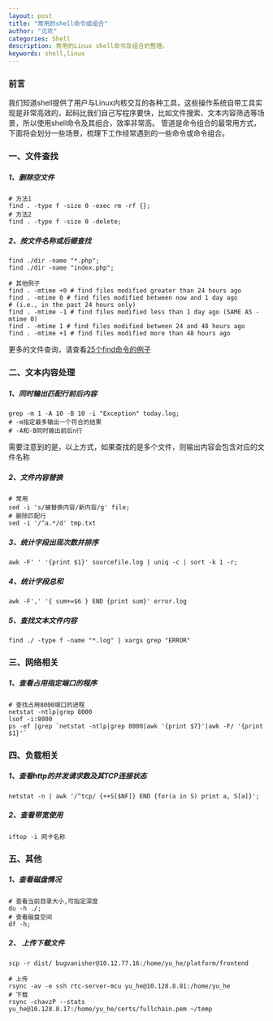 ```yaml
---
layout: post
title: "常用的shell命令或组合"
author: "见欢"
categories: Shell
description: 常用的Linux shell命令及组合的整理。
keywords: shell,linux
---
```


### 前言
我们知道shell提供了用户与Linux内核交互的各种工具，这些操作系统自带工具实现是非常高效的，起码比我们自己写程序要快，比如文件搜索、文本内容筛选等场景，所以使用shell命令及其组合，效率非常高。
管道是命令组合的最常用方式，下面将会划分一些场景，梳理下工作经常遇到的一些命令或命令组合。

### 一、文件查找
##### 1、删除空文件

```shell
# 方法1
find . -type f -size 0 -exec rm -rf {};
# 方法2
find . -type f -size 0 -delete;
```

##### 2、按文件名称或后缀查找
```shell
find ./dir -name "*.php";
find ./dir -name "index.php";
```

```shell
# 其他例子
find . -mtime +0 # find files modified greater than 24 hours ago
find . -mtime 0 # find files modified between now and 1 day ago
# (i.e., in the past 24 hours only)
find . -mtime -1 # find files modified less than 1 day ago (SAME AS -mtime 0)
find . -mtime 1 # find files modified between 24 and 48 hours ago
find . -mtime +1 # find files modified more than 48 hours ago
```
更多的文件查询，请查看[25个find命令的例子](https://www.binarytides.com/linux-find-command-examples/)


### 二、文本内容处理
##### 1、同时输出匹配行前后内容
```shell
grep -m 1 -A 10 -B 10 -i "Exception" today.log;
# -m指定最多输出一个符合的结果
# -A和-B同时输出前后n行
```
需要注意到的是，以上方式，如果查找的是多个文件，则输出内容会包含对应的文件名称

##### 2、文件内容替换
```shell
# 常用
sed -i 's/被替换内容/新内容/g' file;
# 删除匹配行
sed -i '/^a.*/d' tmp.txt
```

##### 3、统计字段出现次数并排序
```shell
awk -F' ' '{print $1}' sourcefile.log | uniq -c | sort -k 1 -r;
```

##### 4、统计字段总和

```shell
awk -F',' '{ sum+=$6 } END {print sum}' error.log
```

##### 5、查找文本文件内容

```shell
find ./ -type f -name "*.log" | xargs grep "ERROR"
```

### 三、网络相关
##### 1、查看占用指定端口的程序
```shell
# 查找占用8000端口的进程
netstat -ntlp|grep 8000
lsof -i:8000
ps -ef |grep `netstat -ntlp|grep 8000|awk '{print $7}'|awk -F/ '{print $1}'`
```


### 四、负载相关
##### 1、查看http的并发请求数及其TCP连接状态
```shell
netstat -n | awk '/^tcp/ {++S[$NF]} END {for(a in S) print a, S[a]}';
```

##### 2、查看带宽使用

```shell
iftop -i 网卡名称
```

### 五、其他
##### 1、查看磁盘情况
```shell
# 查看当前目录大小,可指定深度
du -h ./;
# 查看磁盘空间
df -h;
```

##### 2、 上传下载文件

```shell
scp -r dist/ bugvanisher@10.12.77.16:/home/yu_he/platform/frontend

# 上传
rsync -av -e ssh rtc-server-mcu yu_he@10.128.8.81:/home/yu_he
# 下载
rsync -chavzP --stats yu_he@10.128.8.17:/home/yu_he/certs/fullchain.pem ~/temp
```

